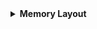 <details>
  <summary><strong> Memory Layout </strong></summary>

Chương trình main.exe (trên window), main.hex (nạp vào vi điều khiển) được lưu ở bộ nhớ **SSD** hoặc **FLASH**. 
Khi nhấn run chương trình trên window (cấp nguồn cho vi điều khiển) thì những chương trình này sẽ được copy vào bộ nhớ RAM để thực thi.

Và ở trong **RAM**, bộ nhớ được chia thành 5 vùng để phục vụ các mục đích khác nhau, 5 vùng nhớ chính trong **RAM** là:

+ Stack

+ Heap

+ BSS Segment (Block Started by Symbol)

+ Data Segment

+ Text Segment (Code Segment)

![image](https://github.com/user-attachments/assets/70ea9e17-6047-4677-85da-b4b2184043dc)

  <details>
    <summary><strong> Text Segment (Code Segment) </strong></summary>
    
  Text Segment là một trong những vùng nhớ quan trọng nhất của chương trình trong quá trình thực thi. Nó chứa **mã máy** – tức là tập hợp các lệnh nhị phân được CPU giải mã      và thực hiện. Phần này thường được sinh ra từ mã nguồn sau khi chương trình được biên dịch và liên kết.
    
  Nội dung chứa trong Text Segment:
  
  Các lệnh thực thi (machine instructions) của chương trình.
  
  Trong một số trình biên dịch, như Clang trên macOS, Text Segment còn có thể bao gồm:
  
  - Biến hằng số toàn cục (e.g., const int MAX = 100;)
  
  - Chuỗi hằng (string literals), ví dụ "Hello, world!"
  
  Điều này là do các hằng số và chuỗi không thay đổi trong suốt vòng đời chương trình, nên trình biên dịch có thể tối ưu bằng cách đặt chúng vào vùng chỉ đọc.
  Text Segment thường được đánh dấu **chỉ cho phép đọc và thực thi (Read & Execute)**.
  
  Tất cả các dữ liệu trong Text Segment đều **không thể bị thay đổi** trong lúc chạy chương trình. Nếu có thao tác ghi vào vùng này, chương trình sẽ gặp lỗi vi phạm truy cập     bộ nhớ (segmentation fault hoặc access violation).

  </details>

  <details>
    <summary><strong> Data Segment </strong></summary>
  
  Data Segment là một vùng nhớ trong RAM dùng để lưu trữ **các biến toàn cục và static đã được khởi tạo với giá trị cụ thể (khác 0)**. Đây là một phần quan trọng của bộ nhớ      khi chương trình đang thực thi.
  
  Các biến trong Data Segment có thể được **đọc và ghi**, tức là có thể thay đổi giá trị của chúng trong quá trình thực thi. Đây là điểm khác biệt với vùng Text Segment – vốn    chỉ có quyền đọc.
  
  Trên một số hệ thống (như Windows với GCC hoặc G++), các biến **`const` toàn cục** và **chuỗi hằng (string literal)** có thể được đặt vào Data Segment, nhưng:
  
  +  Chúng sẽ được đánh dấu là **read-only**.
  
  +  Trình liên kết và hệ điều hành sẽ áp dụng bảo vệ chỉ đọc để **ngăn việc thay đổi các giá trị hằng**.
  
  Các biến trong Data Segment tồn tại trong suốt **vòng đời của chương trình**. Khi chương trình kết thúc, toàn bộ vùng nhớ này sẽ được **thu hồi** (giải phóng bởi hệ điều       hành hoặc kết thúc vòng sống của firmware).
  </details>
  
  <details>
    <summary><strong> BSS Segment (Block Started by Symbol) </strong></summary>
    
  BSS Segment là một vùng nhớ trong RAM, chuyên dùng để lưu trữ **các biến toàn cục hoặc static chưa được khởi tạo**, hoặc được **khởi tạo với giá trị bằng 0**.
  
  Giống như **Data Segment**, vùng BSS cũng có **quyền đọc và ghi**. Các biến trong đây có thể **thay đổi giá trị trong suốt quá trình thực thi của chương trình**.
  
  Các biến trong BSS Segment tồn tại **xuyên suốt chương trình**. Khi chương trình kết thúc, vùng nhớ BSS sẽ được **giải phóng hoàn toàn**.
  
  </details>
  
  <details>
    <summary><strong> Stack </strong></summary>
    
  **Stack Segment** là vùng nhớ trong RAM được sử dụng để lưu trữ **biến cục bộ (trừ static cục bộ), tham số hàm, và thông tin điều khiển quá trình gọi hàm** (như địa chỉ trả     về). Stack là một phần quan trọng của chương trình khi thực thi, đặc biệt trong lập trình hàm và đệ quy.
  
  Chứa **hằng số cục bộ**, có thể thay đổi thông qua con trỏ.
  
  Stack cho phép **đọc và ghi**, các biến có thể được cập nhật trong suốt thời gian hàm còn hoạt động. Sau khi hàm kết thúc, các biến sẽ bị **thu hồi tự động**. 
  
  Theo nguyên tắc **LIFO (Last In First Out)**:
  
  + Hàm được gọi **cuối cùng** thì được xử lý **trước tiên** khi thoát ra.
  
  + Còn gọi là **FILO** (First In Last Out) – tương đương về mặt logic.
  </details>
  
  <details>
    <summary><strong> Heap </strong></summary>
    
  Heap là một vùng nhớ trong RAM được sử dụng để **cấp phát bộ nhớ** động khi chương trình đang chạy. Không giống như Stack – vốn được cấp phát tự động theo từng khung hàm –     vùng Heap cho phép lập trình viên **tự quản lý việc cấp phát và giải phóng bộ nhớ**.
  
  Heap rất hữu ích khi:
  
  +  Không biết trước **kích thước dữ liệu** tại thời điểm biên dịch.
  
  +  Cần lưu trữ dữ liệu **lớn, linh hoạt và tồn tại lâu hơn phạm vi hàm**.
  
  +  Dữ liệu cần tồn tại sau khi hàm kết thúc, hoặc chia sẻ giữa các phần khác nhau của chương trình.

  Quyền truy cập: có quyền đọc và ghi, nghĩa là có thể đọc và thay đổi giá trị của biến trong suốt thời gian chương trình chạy.
  
  <details>
    <summary><strong> stdlib.h </strong></summary>
    
  Trong ngôn ngữ C/C++ (thư viện `<stdlib.h>`):
  
  +  `malloc()`:	Cấp phát bộ nhớ chưa khởi tạo
  +  `calloc()`:	Cấp phát bộ nhớ và tự động khởi tạo bằng 0
  +  `realloc()`:	Thay đổi kích thước vùng nhớ đã cấp phát
  +  `free()`:	Giải phóng vùng nhớ đã cấp phát

  Tất cả các hàm này trả về **con trỏ đến vùng nhớ cấp phát**. Nếu không giải phóng thủ công bằng free(), chương trình sẽ bị **rò rỉ bộ nhớ (memory leak)**.
  
  Đặc điểm hàm  `malloc()`:
  
  `void *malloc(size_t _Size)`
  
  + Tham số truyền vào: kích thước mong muốn ( byte)
  + Giá trị trả về: con trỏ void

  Ta có một chương trình gọi **yêu cầu người dùng nhập tên, sau đó hiển thị tên vừa nhập** như sau:

  ```c
  #include <stdio.h>
  #include <stdlib.h>

  int main(int argc, char const *argv[])
  {  
     int soluongkytu = 0;
     char *ten = (char*)malloc(sizeof(char) * soluongkytu);
  
     for (int i=0; i<3; i++)
     {
        printf("Nhập số lượng ký tự trong tên: \n");
        scanf("%d", &soluongkytu);
  
        ten = realloc(ten, sizeof(char) * soluongkytu);
  
        printf("Nhập tên của bạn: \n");
        scanf("%s", ten);
  
        printf("Hello %s\n\n", ten);
     }
  
     return 0;
  }
  ```

  Do `malloc()` trả về là con trỏ kiểu **void** nên khi dùng cần phải ép về đúng kiểu với dữ liệu mà mình muốn cấp phát động. Ở đây ta muốn cấp phát bộ nhớ cho tên là kiểu **chuỗi** nên sẽ **ép kiểu thành con trỏ kiểu char**:
  
  `char *ten = (char*)malloc(sizeof(char) * soluongkytu);`

  Kích thước bộ nhớ được cấp phát động sẽ được tính bằng **kích thước kiểu dữ liệu** nhân với **số lượng kí tự** sẽ được số **bytes cần sử dụng** 
  </details>
  

  </details>
  
  <details>
    <summary><strong> Memory Leak </strong></summary>
    
  Stack: bởi vì bộ nhớ Stack cố định nên nếu chương trình bạn sử dụng quá nhiều bộ nhớ vượt quá khả năng lưu trữ của Stack chắc chắn sẽ xảy ra tình trạng tràn bộ nhớ Stack       (Stack overflow), các trường hợp xảy ra như bạn khởi tạo quá nhiều biến cục bộ, hàm đệ quy vô hạn,...

  Heap: Nếu bạn liên tục cấp phát vùng nhớ mà không giải phóng thì sẽ bị lỗi tràn vùng nhớ Heap. Nếu bạn khởi tạo một vùng nhớ quá lớn mà vùng nhớ Heap không thể lưu trữ một     lần được sẽ bị lỗi khởi tạo vùng nhớ Heap thất bại.
  
  </details>

</details>

